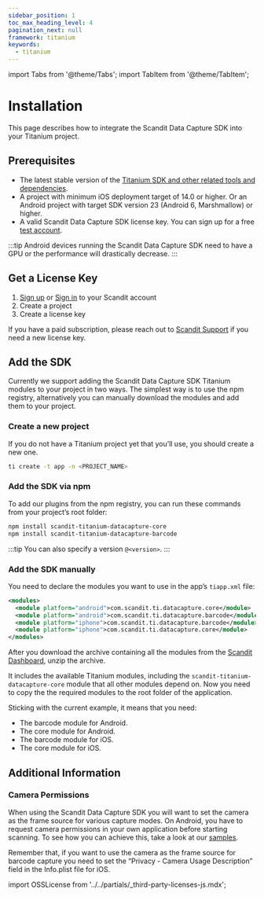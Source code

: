 ```yaml
---
sidebar_position: 1
toc_max_heading_level: 4
pagination_next: null
framework: titanium
keywords:
  - titanium
---
```


import Tabs from '@theme/Tabs';
import TabItem from '@theme/TabItem';

# Installation

This page describes how to integrate the Scandit Data Capture SDK into your Titanium project.

## Prerequisites

- The latest stable version of the [Titanium SDK and other related tools and dependencies](https://titaniumsdk.com/guide/Titanium%5FSDK/Titanium%5FSDK%5FGetting%5FStarted/).
- A project with minimum iOS deployment target of 14.0 or higher. Or an Android project with target SDK version 23 (Android 6, Marshmallow) or higher.
- A valid Scandit Data Capture SDK license key. You can sign up for a free [test account](https://ssl.scandit.com/dashboard/sign-up?p=test&utm%5Fsource=documentation).

:::tip
Android devices running the Scandit Data Capture SDK need to have a GPU or the performance will drastically decrease.
:::

## Get a License Key

1. [Sign up](https://ssl.scandit.com/dashboard/sign-up?p=test) or [Sign in](https://ssl.scandit.com/dashboard/sign-in) to your Scandit account
2. Create a project
3. Create a license key

If you have a paid subscription, please reach out to [Scandit Support](mailto:support@scandit.com) if you need a new license key.

## Add the SDK

Currently we support adding the Scandit Data Capture SDK Titanium modules to your project in two ways. The simplest way is to use the npm registry, alternatively you can manually download the modules and add them to your project.

### Create a new project

If you do not have a Titanium project yet that you’ll use, you should create a new one.

```sh
ti create -t app -n <PROJECT_NAME>
```

### Add the SDK via npm

To add our plugins from the npm registry, you can run these commands from your project’s root folder:

```sh
npm install scandit-titanium-datacapture-core
npm install scandit-titanium-datacapture-barcode
```

:::tip
You can also specify a version `@<version>`.
:::

### Add the SDK manually

You need to declare the modules you want to use in the app’s `tiapp.xml` file:

```xml
<modules>
  <module platform="android">com.scandit.ti.datacapture.core</module>
  <module platform="android">com.scandit.ti.datacapture.barcode</module>
  <module platform="iphone">com.scandit.ti.datacapture.barcode</module>
  <module platform="iphone">com.scandit.ti.datacapture.core</module>
</modules>
```

After you download the archive containing all the modules from the [Scandit Dashboard](https://ssl.scandit.com/dashboard/downloads), unzip the archive.

It includes the available Titanium modules, including the `scandit-titanium-datacapture-core` module that all other modules depend on. Now you need to copy the the required modules to the root folder of the application.

Sticking with the current example, it means that you need:

- The barcode module for Android.
- The core module for Android.
- The barcode module for iOS.
- The core module for iOS.

## Additional Information

### Camera Permissions

When using the Scandit Data Capture SDK you will want to set the camera as the frame source for various capture modes. On Android, you have to request camera permissions in your own application before starting scanning. To see how you can achieve this, take a look at our [samples](/sdks/titanium/samples.md).

Remember that, if you want to use the camera as the frame source for barcode capture you need to set the “Privacy - Camera Usage Description” field in the Info.plist file for iOS.

import OSSLicense from '../../partials/_third-party-licenses-js.mdx';

<OSSLicense/>

